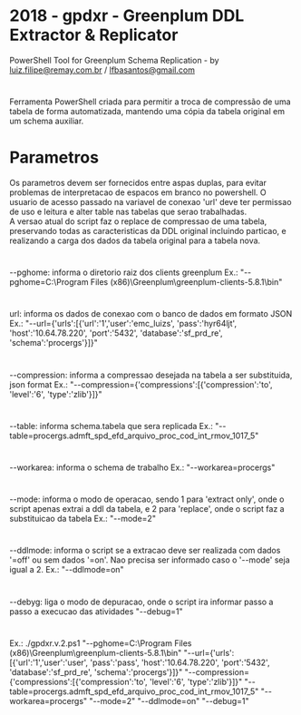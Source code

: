 # 2018 - gpdxr - Greenplum DDL Extractor & Replicator
PowerShell Tool for Greenplum Schema Replication - by luiz.filipe@remay.com.br / lfbasantos@gmail.com
#
Ferramenta PowerShell criada para permitir a troca de compressão de uma tabela de forma automatizada, mantendo uma cópia da tabela original em um schema auxiliar.
# Parametros
Os parametros devem ser fornecidos entre aspas duplas, para evitar problemas de interpretacao de espacos em branco no powershell.
O usuario de acesso passado na variavel de conexao 'url' deve ter permissao de uso e leitura e alter table nas tabelas que serao trabalhadas.
<br>
A versao atual do script faz o replace de compressao de uma tabela, preservando todas as caracteristicas da DDL original incluindo particao, e realizando a carga dos dados da tabela original para a tabela nova.
#
--pghome: informa o diretorio raiz dos clients greenplum
Ex.: "--pghome=C:\Program Files (x86)\Greenplum\greenplum-clients-5.8.1\bin" 
#
url: informa os dados de conexao com o banco de dados em formato JSON
Ex.: "--url={'urls':[{'url':'1','user':'emc_luizs', 'pass':'hyr64ljt', 'host':'10.64.78.220', 'port':'5432', 'database':'sf_prd_re', 'schema':'procergs'}]}" 
#
--compression: informa a compressao desejada na tabela a ser substituida, json format
Ex.: "--compression={'compressions':[{'compression':'to', 'level':'6', 'type':'zlib'}]}"
#
--table: informa schema.tabela que sera replicada
Ex.: "--table=procergs.admft_spd_efd_arquivo_proc_cod_int_rmov_1017_5" 
#
--workarea: informa o schema de trabalho
Ex.: "--workarea=procergs" 
#
--mode: informa o modo de operacao, sendo 1 para 'extract only', onde o script apenas extrai a ddl da tabela, e 2 para 'replace', onde o script faz a substituicao da tabela
Ex.: "--mode=2" 
#
--ddlmode: informa o script se a extracao deve ser realizada com dados '=off' ou sem dados '=on'. Nao precisa ser informado caso o '--mode' seja igual a 2.
Ex.: "--ddlmode=on" 
#
--debyg: liga o modo de depuracao, onde o script ira informar passo a passo a execucao das atividades
"--debug=1" 
#
Ex.: 
./gpdxr.v.2.ps1 "--pghome=C:\Program Files (x86)\Greenplum\greenplum-clients-5.8.1\bin" "--url={'urls':[{'url':'1','user':'user', 'pass':'pass', 'host':'10.64.78.220', 'port':'5432', 'database':'sf_prd_re', 'schema':'procergs'}]}" "--compression={'compressions':[{'compression':'to', 'level':'6', 'type':'zlib'}]}" "--table=procergs.admft_spd_efd_arquivo_proc_cod_int_rmov_1017_5" "--workarea=procergs" "--mode=2" "--ddlmode=on" "--debug=1" 
